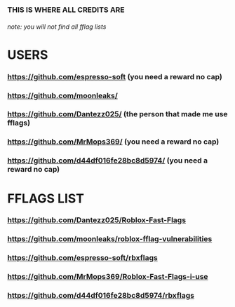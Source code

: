 ### THIS IS WHERE ALL CREDITS ARE
###### note: you will not find all fflag lists



# USERS
### https://github.com/espresso-soft (you need a reward no cap)
### https://github.com/moonleaks/
### https://github.com/Dantezz025/ (the person that made me use fflags)
### https://github.com/MrMops369/ (you need a reward no cap)
### https://github.com/d44df016fe28bc8d5974/ (you need a reward no cap)
# FFLAGS LIST
### https://github.com/Dantezz025/Roblox-Fast-Flags
### https://github.com/moonleaks/roblox-fflag-vulnerabilities
### https://github.com/espresso-soft/rbxflags
### https://github.com/MrMops369/Roblox-Fast-Flags-i-use
### https://github.com/d44df016fe28bc8d5974/rbxflags
